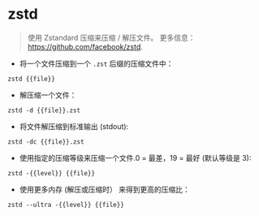 # zstd

> 使用 Zstandard 压缩来压缩 / 解压文件。
> 更多信息：<https://github.com/facebook/zstd>.

- 将一个文件压缩到一个 `.zst` 后缀的压缩文件中：

`zstd {{file}}`

- 解压缩一个文件：

`zstd -d {{file}}.zst`

- 将文件解压缩到标准输出 (stdout):

`zstd -dc {{file}}.zst`

- 使用指定的压缩等级来压缩一个文件.0 = 最差，19 = 最好 (默认等级是 3):

`zstd -{{level}} {{file}}`

- 使用更多内存 (解压或压缩时） 来得到更高的压缩比：

`zstd --ultra -{{level}} {{file}}`
